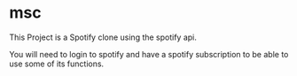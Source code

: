 # msc

This Project is a Spotify clone using the spotify api.

You will need to login to spotify and have a spotify subscription to be able to use some of its functions.
